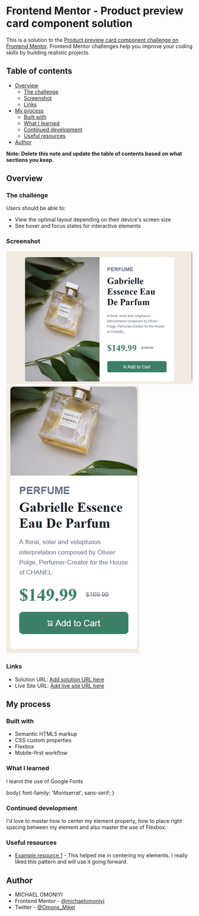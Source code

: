 # Frontend Mentor - Product preview card component solution

This is a solution to the [Product preview card component challenge on Frontend Mentor](https://www.frontendmentor.io/challenges/product-preview-card-component-GO7UmttRfa). Frontend Mentor challenges help you improve your coding skills by building realistic projects. 

## Table of contents

- [Overview](#overview)
  - [The challenge](#the-challenge)
  - [Screenshot](#screenshot)
  - [Links](#links)
- [My process](#my-process)
  - [Built with](#built-with)
  - [What I learned](#what-i-learned)
  - [Continued development](#continued-development)
  - [Useful resources](#useful-resources)
- [Author](#author)

**Note: Delete this note and update the table of contents based on what sections you keep.**

## Overview

### The challenge

Users should be able to:

- View the optimal layout depending on their device's screen size
- See hover and focus states for interactive elements

### Screenshot

![](images/Screenshot_2022-09-19%20Frontend%20Mentor%20Product%20preview%20card%20component(1).png)
![](images/Screenshot_2022-09-19%20Frontend%20Mentor%20Product%20preview%20card%20component.png)

### Links

- Solution URL: [Add solution URL here](https://your-solution-url.com)
- Live Site URL: [Add live site URL here](https://your-live-site-url.com)

## My process

### Built with

- Semantic HTML5 markup
- CSS custom properties
- Flexbox
- Mobile-first workflow

### What I learned

I learnt the use of Google Fonts
<head>
<link href="https://fonts.googleapis.com/css2?family=Fraunces:opsz@9..144&family=Montserrat:ital,wght@0,400;1,400;1,600&display=swap" rel="stylesheet">
<head>
body{
    font-family: 'Montserrat', sans-serif;
    }

### Continued development

I'd love to master how to center my element properly, how to place right spacing between my element and also master the use of Flexbox.

### Useful resources

- [Example resource 1](https://www.w3schools.com) - This helped me in centering my elements. I really liked this pattern and will use it going forward.
## Author

- MICHAEL OMONIYI
- Frontend Mentor - [@michaelomoniyi](https://www.frontendmentor.io/profile/yourusername)
- Twitter - [@Omons_Mikel](https://www.twitter.com/yourusername)

